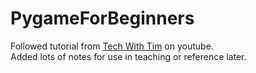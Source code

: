 # PygameForBeginners
Followed tutorial from [Tech With Tim](https://www.youtube.com/watch?v=jO6qQDNa2UY) on youtube.  
Added lots of notes for use in teaching or reference later.

